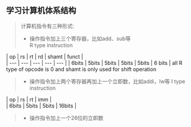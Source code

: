 ## 学习计算机体系结构

> 计算机指令有三种形式:  
> - 操作指令加上三个寄存器，比如add、sub等  
R type instruction

| op | rs | rt | rd | shamt | funct |  
| --- | --- | --- | --- | --- |
| 6bits | 5bits | 5bits | 5bits | 5bits | 6 bits |
all R type of opcode is 0 and shamt is only used for shift operation
> - 操作指令加上两个寄存器再加上一个立即数，比如addi，lw等
I type instruction

| op | rs | rt | imm |   
| 6bits | 5bits | 5bits | 16bits |
> - 操作指令加上一个26位的立即数
